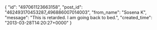  {
   "id": "497061123663158",
   "post_id": "462493170453287_496886007014003",
   "from_name": "Sosena K",
   "message": "This is retarded. I am going back to bed.",
   "created_time": "2013-03-28T14:20:27+0000"
 }
